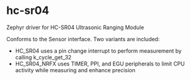 # hc-sr04
Zephyr driver for HC-SR04 Ultrasonic Ranging Module

Conforms to the Sensor interface. Two variants are included:
 - HC_SR04 uses a pin change interrupt to perform measurement by calling k_cycle_get_32
 - HC_SR04_NRFX uses TIMER, PPI, and EGU peripherals to limit CPU activity while measuring and enhance precision
 
